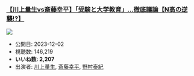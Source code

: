 ### [【川上量生vs斎藤幸平】「受験と大学教育」…徹底議論【N高の逆襲!?】](https://www.youtube.com/watch?v=kcOwtRQjXk0)
[![](https://img.youtube.com/vi/kcOwtRQjXk0/sddefault.jpg)](https://www.youtube.com/watch?v=kcOwtRQjXk0)
-   公開日: 2023-12-02
-   視聴数: 146,219
-   **いいね数: 2,207**
-   出演者: [川上量生](/rehacq_fan/people/川上量生 "wikilink"), [斎藤幸平](/rehacq_fan/people/斎藤幸平 "wikilink"), [野村泰紀](/rehacq_fan/people/野村泰紀 "wikilink")
